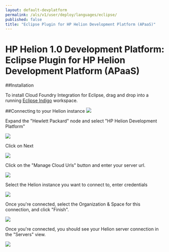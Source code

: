 ```yaml
---
layout: default-devplatform
permalink: /als/v1/user/deploy/languages/eclipse/
published: false
title: "Eclipse Plugin for HP Helion Development Platform (APaaS)"
---
```

<!--PUBLISHED-->

# HP Helion 1.0 Development Platform: Eclipse Plugin for HP Helion Development Platform (APaaS)

##Installation

To install Cloud Foundry Integration for Eclipse, drag and drop into a running [Eclipse Indigo](http://marketplace.eclipse.org/marketplace-client-intro?mpc_install=106257) workspace.

##Connecting to your Helion instance
<img src="/images/Initial_Screen.png">

Expand the "Hewlett Packard" node and select "HP Helion Development Platform"

<img src="/images/New_Server.png">

Click on Next

<img src="/images/Connect-To-Server.png">

Click on the "Manage Cloud Urls" button and enter your server url.

<img src="/images/Manage-Cloud-Url.png">

Select the Helion instance you want to connect to, enter credentials

<img src="/images/Connect-To-Server-2.png">

Once you're connected, select the Organization & Space for this connection, and click "Finish".

<img src="/images//Select-Org-Space.png">


Once you're connected, you should see your Helion server connection in the "Servers" view.

<img src="/images/Server-Connected.png">
